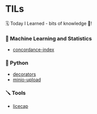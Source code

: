 # TILs

🗓️ Today I Learned - bits of knowledge 🧐!


### 🤖 Machine Learning and Statistics

* [concordance-index](machine-learning-stats/concordance.md)

### 🐍 Python

* [decorators](python/decorators.md)
* [minio-upload](python/minio-uploads.md)

### 🪛 Tools

* [licecap](tools/licecap.md)
